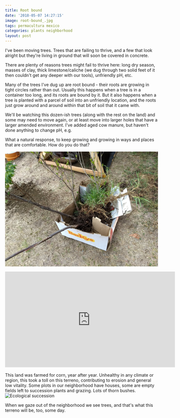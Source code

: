 ```yaml
---
title: Root bound
date: '2018-05-07 14:27:15'
image: root-bound_.jpg
tags: permacultura mexico
categories: plants neighborhood
layout: post
---
```


I've been moving trees. Trees that are failing to thrive, and a few that look alright but they're living in ground that will soon be covered in concrete.

There are plenty of reasons trees might fail to thrive here: long dry season, masses of clay, thick limestone/caliche (we dug through two solid feet of it then couldn't get any deeper with our tools), unfriendly pH, etc.

Many of the trees I've dug up are root bound - their roots are growing in tight circles rather than out. Usually this happens when a tree is in a container too long, and its roots are bound by it. But it also happens when a tree is planted with a parcel of soil into an unfriendly location, and the roots just grow around and around within that bit of soil that it came with.

We'll be watching this dozen-ish trees (along with the rest on the land) and some may need to move again, or at least move into larger holes that have a larger amended environment. I've added aged cow manure, but haven't done anything to change pH, e.g.

What a natural response, to keep growing and growing in ways and places that are comfortable. How do you do that?

![Tree transplants](/images/tree-transplants.jpg)

<iframe width="560" height="315" src="https://www.youtube-nocookie.com/embed/YVfIjLCvPis" frameborder="0" allow="autoplay; encrypted-media" allowfullscreen></iframe>

This land was farmed for corn, year after year. Unhealthy in any climate or region, this took a toll on this terreno, contributing to erosion and general low vitality. Some plots in our neighborhood have houses, some are empty fields left to succession plants and grazing. Lots of thorn bushes.
![Ecological succession](http://greenforecast.com/wp-content/uploads/2012/12/95198-036-2619E3FA1-1540x648_c.jpg)

When we gaze out of the neighborhood we see trees, and that's what this terreno will be, too, some day.
